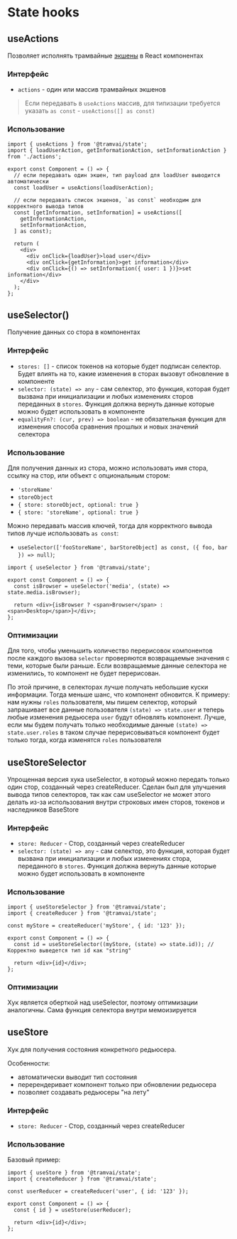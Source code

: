 # State hooks

## useActions

Позволяет исполнять трамвайные [экшены](concepts/action.md) в React компонентах

### Интерфейс

- `actions` - один или массив трамвайных экшенов

> Если передавать в `useActions` массив, для типизации требуется указать `as const` - `useActions([] as const)`

### Использование

```tsx
import { useActions } from '@tramvai/state';
import { loadUserAction, getInformationAction, setInformationAction } from './actions';

export const Component = () => {
  // если передавать один экшен, тип payload для loadUser выводится автоматически
  const loadUser = useActions(loadUserAction);

  // если передавать список экшенов, `as const` необходим для корректного вывода типов
  const [getInformation, setInformation] = useActions([
    getInformationAction,
    setInformationAction,
  ] as const);

  return (
    <div>
      <div onClick={loadUser}>load user</div>
      <div onClick={getInformation}>get information</div>
      <div onClick={() => setInformation({ user: 1 })}>set information</div>
    </div>
  );
};
```

## useSelector()

Получение данных со стора в компонентах

### Интерфейс

- `stores: []` - список токенов на которые будет подписан селектор. Будет влиять на то, какие изменения в сторах вызовут обновление в компоненте
- `selector: (state) => any` - сам селектор, это функция, которая будет вызвана при инициализации и любых изменениях сторов переданных в `stores`. Функция должна вернуть данные которые можно будет использовать в компоненте
- `equalityFn?: (cur, prev) => boolean` - не обязательная функция для изменения способа сравнения прошлых и новых значений селектора

### Использование

Для получения данных из стора, можно использовать имя стора, ссылку на стор, или объект с опциональным стором:

- `'storeName'`
- `storeObject`
- `{ store: storeObject, optional: true }`
- `{ store: 'storeName', optional: true }`

Можно передавать массив ключей, тогда для корректного вывода типов лучше использовать `as const`:

- `useSelector(['fooStoreName', barStoreObject] as const, ({ foo, bar }) => null)`;

```tsx
import { useSelector } from '@tramvai/state';

export const Component = () => {
  const isBrowser = useSelector('media', (state) => state.media.isBrowser);

  return <div>{isBrowser ? <span>Browser</span> : <span>Desktop</span>}</div>;
};
```

### Оптимизации

Для того, чтобы уменьшить количество перерисовок компонентов после каждого вызова `selector` проверяются возвращаемые значения с теми, которые были раньше. Если возвращаемые данные селектора не изменились, то компонент не будет перерисован.

По этой причине, в селекторах лучше получать небольшие куски информации. Тогда меньше шанс, что компонент обновится. К примеру: нам нужны `roles` пользователя, мы пишем селектор, который запрашивает все данные пользователя `(state) => state.user` и теперь любые изменения редьюсера `user` будут обновлять компонент. Лучше, если мы будем получать только необходимые данные `(state) => state.user.roles` в таком случае перерисовываться компонент будет только тогда, когда изменятся `roles` пользователя

## useStoreSelector

Упрощенная версия хука useSelector, в который можно передать только один стор, созданный через createReducer. Сделан был для улучшения вывода типов селекторов, так как сам useSelector не может этого делать из-за использования внутри строковых имен сторов, токенов и наследников BaseStore

### Интерфейс

- `store: Reducer` - Стор, созданный через createReducer
- `selector: (state) => any` - сам селектор, это функция, которая будет вызвана при инициализации и любых изменениях стора, переданного в `stores`. Функция должна вернуть данные которые можно будет использовать в компоненте

### Использование

```tsx
import { useStoreSelector } from '@tramvai/state';
import { createReducer } from '@tramvai/state';

const myStore = createReducer('myStore', { id: '123' });

export const Component = () => {
  const id = useStoreSelector((myStore, (state) => state.id)); // Корректно выведется тип id как "string"

  return <div>{id}</div>;
};
```

### Оптимизации

Хук является оберткой над useSelector, поэтому оптимизации аналогичны. Сама функция селектора внутри мемоизируется

## useStore

Хук для получения состояния конкретного редьюсера.

Особенности:

- автоматически выводит тип состояния
- перерендеривает компонент только при обновлении редьюсера
- позволяет создавать редьюсеры "на лету"

### Интерфейс

- `store: Reducer` - Стор, созданный через createReducer

### Использование

Базовый пример:

```tsx
import { useStore } from '@tramvai/state';
import { createReducer } from '@tramvai/state';

const userReducer = createReducer('user', { id: '123' });

export const Component = () => {
  const { id } = useStore(userReducer);

  return <div>{id}</div>;
};
```
